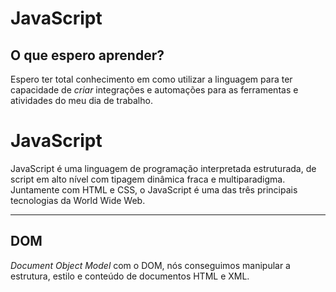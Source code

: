 # JavaScript

## O que espero aprender?

Espero ter total conhecimento em como utilizar a linguagem para ter capacidade de *criar* integrações e automações para as ferramentas e atividades do meu dia de trabalho.

# JavaScript

JavaScript é uma linguagem de programação interpretada estruturada, de script em alto nível com tipagem dinâmica fraca e multiparadigma. Juntamente com HTML e CSS, o JavaScript é uma das três principais tecnologias da World Wide Web.

---

## DOM
*Document Object Model* com o DOM, nós conseguimos manipular a estrutura, estilo e conteúdo de documentos HTML e XML.